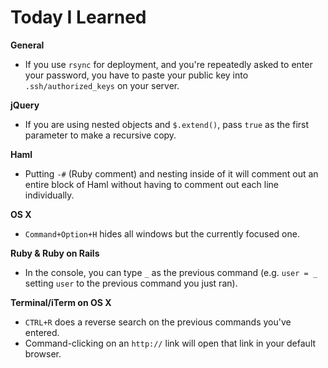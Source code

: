 Today I Learned
===============

**General**

- If you use `rsync` for deployment, and you're repeatedly asked to enter your password, you have to paste your public key into `.ssh/authorized_keys` on your server.

**jQuery**

- If you are using nested objects and `$.extend()`, pass `true` as the first parameter to make a recursive copy.

**Haml**

- Putting `-#` (Ruby comment) and nesting inside of it will comment out an entire block of Haml without having to comment out each line individually.

**OS X**

- `Command+Option+H` hides all windows but the currently focused one.

**Ruby & Ruby on Rails**

- In the console, you can type `_` as the previous command (e.g. `user = _` setting `user` to the previous command you just ran).

**Terminal/iTerm on OS X**

- `CTRL+R` does a reverse search on the previous commands you've entered.
- Command-clicking on an `http://` link will open that link in your default browser.
